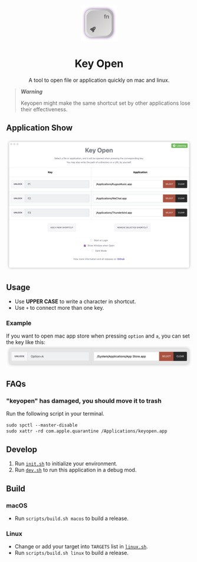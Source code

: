 <p align="center">
<a href="./src-tauri/icons/icon.svg">
<img src="./src-tauri/icons/icon.svg" width="100" height="100" alt="icon">
</a>
<h1 align="center">Key Open</h1>
<p align="center">A tool to open file or application quickly on mac and linux.</p>
</p>

> ***Warning***
>
> Keyopen might make the same shortcut set by other applications lose their effectiveness.

## Application Show
![show_img](./assets/show_img.png)

## Usage
* Use **UPPER CASE** to write a character in shortcut.
* Use `+` to connect more than one key.

### Example
If you want to open mac app store when pressing `option` and `a`, you can set the key like this:
![example](./assets/opt_a_example.png)

## FAQs
### "keyopen" has damaged, you should move it to trash
Run the following script in your terminal.
```shell
sudo spctl --master-disable
sudo xattr -rd com.apple.quarantine /Applications/keyopen.app
```

## Develop
1. Run [`init.sh`](scripts/init.sh) to initialize your environment.
2. Run [`dev.sh`](scripts/dev.sh) to run this application in a debug mod.

## Build
### macOS
* Run `scripts/build.sh macos` to build a release.

### Linux
* Change or add your target into `TARGETS` list in [`linux.sh`](scripts/linux.sh).
* Run `scripts/build.sh linux` to build a release.
